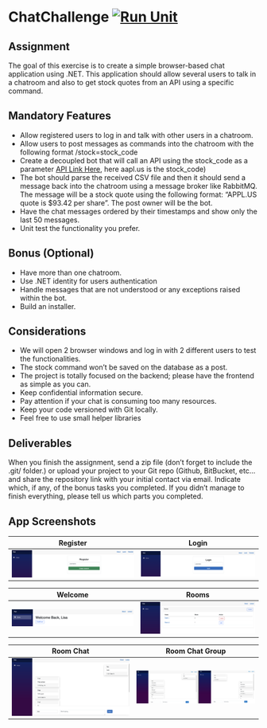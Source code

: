 # ChatChallenge [![Run Unit](https://github.com/alvinmarshall/ChatChallenge/actions/workflows/pull-request-build.yaml/badge.svg)](https://github.com/alvinmarshall/ChatChallenge/actions/workflows/pull-request-build.yaml)

Assignment
---
The goal of this exercise is to create a simple browser-based chat application using .NET.
This application should allow several users to talk in a chatroom and also to get stock quotes from an API using a specific command.

Mandatory Features
---
* Allow registered users to log in and talk with other users in a chatroom.
* Allow users to post messages as commands into the chatroom with the following format
/stock=stock_code
* Create a decoupled bot that will call an API using the stock_code as a parameter
[API Link Here](https://stooq.com/q/l/?s=aapl.us&f=sd2t2ohlcv&h&e=csv), here aapl.us is the
stock_code)
* The bot should parse the received CSV file and then it should send a message back into
the chatroom using a message broker like RabbitMQ. The message will be a stock quote using the following format: “APPL.US quote is $93.42 per share”. The post owner will be the bot.
* Have the chat messages ordered by their timestamps and show only the last 50 messages.
* Unit test the functionality you prefer.
  
Bonus (Optional)
---
* Have more than one chatroom.
* Use .NET identity for users authentication
* Handle messages that are not understood or any exceptions raised within the bot.
* Build an installer.

Considerations
---
* We will open 2 browser windows and log in with 2 different users to test the functionalities.
* The stock command won’t be saved on the database as a post.
* The project is totally focused on the backend; please have the frontend as simple as you
can.
* Keep confidential information secure.
* Pay attention if your chat is consuming too many resources.
* Keep your code versioned with Git locally.
* Feel free to use small helper libraries

Deliverables
---
When you finish the assignment, send a zip file (don’t forget to include the .git/ folder.) or upload your project to your Git repo (Github, BitBucket, etc... and share the repository link with your initial contact via email. Indicate which, if any, of the bonus tasks you completed.
If you didn’t manage to finish everything, please tell us which parts you completed.

## App Screenshots
|              Register              |              Login              |
|:----------------------------------:|:-------------------------------:|
| ![screenshot](./Docs/register.png) | ![screenshot](./Docs/login.png) |

|              Welcome              |              Rooms              |
|:---------------------------------:|:-------------------------------:|
| ![screenshot](./Docs/welcome.png) | ![screenshot](./Docs/rooms.png) |

|           Room Chat            |           Room Chat Group            |
|:------------------------------:|:------------------------------------:|
| ![screenshot](./Docs/chat.png) | ![screenshot](./Docs/chat_group.png) |